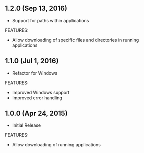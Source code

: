 ## 1.2.0 (Sep 13, 2016)
 
 * Support for paths within applications

FEATURES:

 * Allow downloading of specific files and directories in running applications

## 1.1.0 (Jul 1, 2016)

 * Refactor for Windows

FEATURES:

 * Improved Windows support
 * Improved error handling

## 1.0.0 (Apr 24, 2015)

 * Initial Release

FEATURES:

 * Allow downloading of running applications
